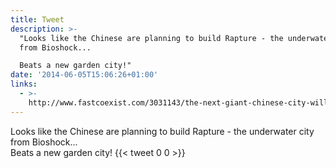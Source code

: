 ```yaml
---
title: Tweet
description: >-
  "Looks like the Chinese are planning to build Rapture - the underwater city
  from Bioshock...  

  Beats a new garden city!"
date: '2014-06-05T15:06:26+01:00'
links:
  - >-
    http://www.fastcoexist.com/3031143/the-next-giant-chinese-city-will-float-in-the-ocean#1
---
```

Looks like the Chinese are planning to build Rapture - the underwater city from Bioshock...  
Beats a new garden city!
      {{< tweet 0 0 >}}
    
